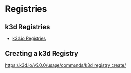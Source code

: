# Registries

## k3d Registries

* [k3d.io Registries](https://k3d.io/usage/guides/registries/)

## Creating a k3d Registry

https://k3d.io/v5.0.0/usage/commands/k3d_registry_create/